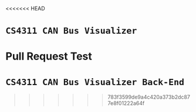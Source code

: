 <<<<<<< HEAD
# `CS4311 CAN Bus Visualizer`
Pull Request Test
=======
# `CS4311 CAN Bus Visualizer Back-End`
>>>>>>> 783f3599de9a4c420a373b2dc877e8f01222a64f

